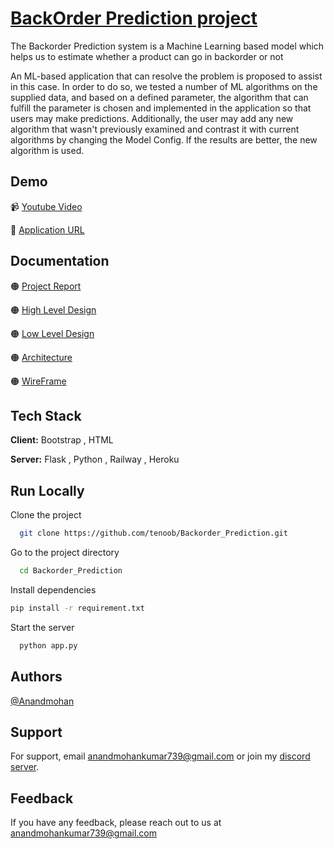 
# [BackOrder Prediction project](https://backorderprediction-production.up.railway.app/)




The Backorder Prediction system is a Machine Learning based model which helps us to
estimate whether a product can go in backorder or not

An ML-based application that can resolve the problem is proposed to assist in this
case. In order to do so, we tested a number of ML algorithms on the supplied data, and based
on a defined parameter, the algorithm that can fulfill the parameter is chosen and implemented
in the application so that users may make predictions. Additionally, the user may add any new
algorithm that wasn't previously examined and contrast it with current algorithms by changing
the Model Config. If the results are better, the new algorithm is used.
## Demo

📹		[Youtube Video](https://youtu.be/yLDB_3cSEAo)

📱   [Application URL](https://backorderprediction-production.up.railway.app/)


## Documentation

🟠 [Project Report](https://drive.google.com/file/d/1IlPCxfr8JGMsjFpfpbAc0aaJ4xzPdDE3/view?usp=sharing)

🟠 [High Level Design](https://drive.google.com/file/d/1vH7PKDkXWNzLDazdtRMMhrzDZf-8oPj-/view?usp=sharing)

🟠 [Low Level Design](https://drive.google.com/file/d/1e0L9g6YBTQPivwHsrRufJ0EWikuP9Rhi/view?usp=sharing)

🟠 [Architecture](https://drive.google.com/file/d/1AfBPnGg_RZfde8QPToRcTkZ5YP8r2W2i/view?usp=sharing)

🟠 [WireFrame](https://drive.google.com/file/d/184K2IigXpk2FH4dhfqaDxfarO-XES2Xd/view?usp=sharing)

## Tech Stack

**Client:**  Bootstrap , HTML

**Server:** Flask , Python , Railway , Heroku


## Run Locally

Clone the project

```bash
  git clone https://github.com/tenoob/Backorder_Prediction.git
```

Go to the project directory

```bash
  cd Backorder_Prediction
```

Install dependencies

```bash
pip install -r requirement.txt
```

Start the server

```bash
  python app.py
```


## Authors

[@Anandmohan](https://github.com/tenoob)


## Support

For support, email anandmohankumar739@gmail.com
 or join my [discord server](https://discord.gg/PNXdwuAq).


## Feedback

If you have any feedback, please reach out to us at anandmohankumar739@gmail.com

